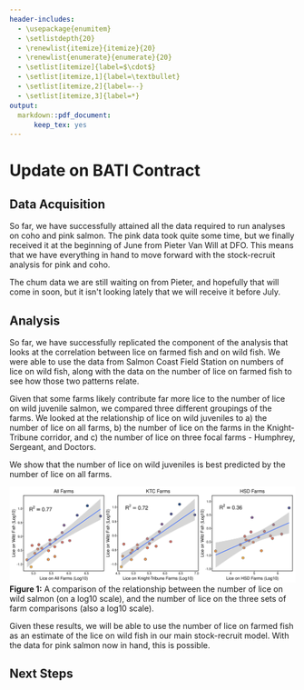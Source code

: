 ```yaml
---
header-includes:
  - \usepackage{enumitem}
  - \setlistdepth{20}
  - \renewlist{itemize}{itemize}{20}
  - \renewlist{enumerate}{enumerate}{20}
  - \setlist[itemize]{label=$\cdot$}
  - \setlist[itemize,1]{label=\textbullet}
  - \setlist[itemize,2]{label=--}
  - \setlist[itemize,3]{label=*}
output:
  markdown::pdf_document:
      keep_tex: yes
---
```


# Update on BATI Contract

## Data Acquisition

So far, we have successfully attained all the data required to run analyses on coho and pink salmon. The pink data took quite some time, but we finally received it at the beginning of June from Pieter Van Will at DFO. This means that we have everything in hand to move forward with the stock-recruit analysis for pink and coho. 

The chum data we are still waiting on from Pieter, and hopefully that will come in soon, but it isn't looking lately that we will receive it before July. 

## Analysis

So far, we have successfully replicated the component of the analysis that looks at the correlation between lice on farmed fish and on wild fish. We were able to use the data from Salmon Coast Field Station on numbers of lice on wild fish, along with the data on the number of lice on farmed fish to see how those two patterns relate. 

Given that some farms likely contribute far more lice to the number of lice on wild juvenile salmon, we compared three different groupings of the farms. We looked at the relationship of lice on wild juveniles to a) the number of lice on all farms, b) the number of lice on the farms in the Knight-Tribune corridor, and c) the number of lice on three focal farms - Humphrey, Sergeant, and Doctors. 

We show that the number of lice on wild juveniles is best predicted by the number of lice on all farms. 

![Farm Comparison](/figs/wild-to-farm-models-comparison.png)
**Figure 1:** A comparison of the relationship between the number of lice on wild salmon (on a log10 scale), and the number of lice on the three sets of farm comparisons (also a log10 scale).

Given these results, we will be able to use the number of lice on farmed fish as an estimate of the lice on wild fish in our main stock-recruit model. With the data for pink salmon now in hand, this is possible. 

## Next Steps
